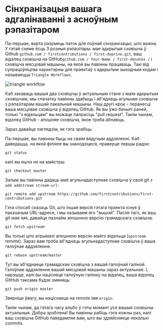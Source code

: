 # Сінхранізацыя вашага адгалінаванні з асноўным рэпазітаром

Па-першае, варта разумець паток для поўнай сінхранізацыі, што важна. У гэтай схеме ёсць 3 розныя рэпазітары: мае адкрытыя сховішча ў Github `github.com / firstcontributions / first-doprino.git`, ваш відэлец сховішча на GitHub` github.com / Your-Name / first-donates / ` і сховішча мясцовай машыны, на якой вы павінны працаваць. Такі від супрацоўніцтва характэрны для праектаў з адкрытым зыходным кодам і называецца `Triangle Workflows`.

<img style="float;" src="https://firstcontributions.github.io/assets/additional-material/triangle_workflow.png" alt="triangle workflow" />

Каб захаваць вашыя два сховішчы ў актуальным стане з маім адкрытым сховішчам, мы спачатку павінны здабыць і аб'яднаць агульнае сховішча з рэпазітарам вашай лакальнай машыны.
Наш другі крок - перанесці ваша мясцовае сховішча ў відэлец GitHub. Як вы ўжо бачылі раней, толькі "з відэльцам" вы можаце папрасіць "pull request". Такім чынам, відэлец GitHub - апошняе сховішча, якое трэба абнавіць.

Зараз давайце паглядзім, як гэта зрабіць:

Па-першае, вы павінны быць на сваім вядучым аддзяленні. Каб даведацца, на якой філіяле вы знаходзіцеся, праверце першы радок:
```
git status
```
калі вы яшчэ не на майстры:
```
git checkout master
```

Затым вы павінны дадаць маё агульнадаступнае сховішча ў свой git з `add addstream stream-url`:
```
git remote add upstream https://github.com/firstcontributions/first-contributions.git
```

Гэта спосаб сказаць Git, што іншая версія гэтага праекта існуе ў паказаным URL-адресе, і мы называем яго "вышэй". Пасля таго, як ваш git мае імя, давайце пазнаём апошнюю версію грамадскага сховішча:
```
git fetch upstream
```

Вы толькі што атрымалі апошнюю версію майго відэльца (`upstream` remote). Зараз вам трэба аб'яднаць агульнадаступнае сховішча ў ваша галоўнае аддзяленне.
```
git rebase upstream/master
```
Тут вы аб'яднаеце грамадскае сховішча з вашай галоўнай галіной. Галоўнае аддзяленне вашай мясцовай машыны зараз актуальнае. І, нарэшце, калі вы націснеце галоўную галінку на відэлец, ваша відэлец GitHub таксама будзе змяняць:
```
git push origin master
```

Звярніце ўвагу, вы націскаеце на remote імя `origin`.

Такім чынам, да гэтага часу альбо ў гэты момант усе вашыя сховішчы актуальныя. Добра зроблена! Вы павінны рабіць гэта кожны раз, калі ваш сховішча GitHub паведамляе вам, што вы здзяйсняеце некалькі commits.